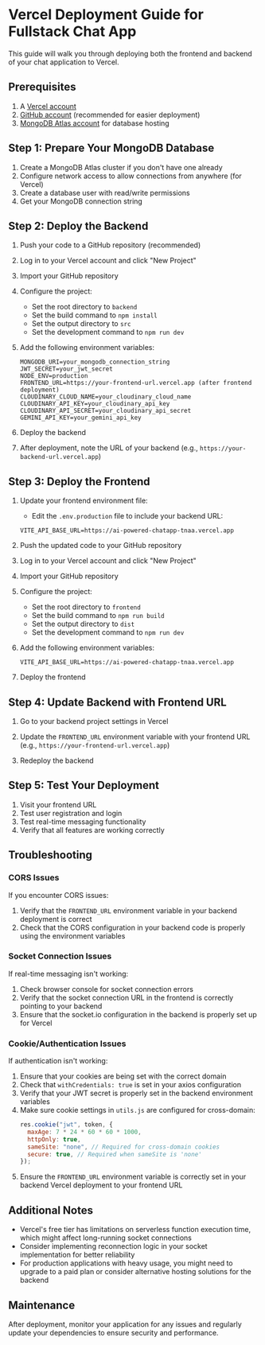 # Vercel Deployment Guide for Fullstack Chat App

This guide will walk you through deploying both the frontend and backend of your chat application to Vercel.

## Prerequisites

1. A [Vercel account](https://vercel.com/signup)
2. [GitHub account](https://github.com/signup) (recommended for easier deployment)
3. [MongoDB Atlas account](https://www.mongodb.com/cloud/atlas/register) for database hosting

## Step 1: Prepare Your MongoDB Database

1. Create a MongoDB Atlas cluster if you don't have one already
2. Configure network access to allow connections from anywhere (for Vercel)
3. Create a database user with read/write permissions
4. Get your MongoDB connection string

## Step 2: Deploy the Backend

1. Push your code to a GitHub repository (recommended)

2. Log in to your Vercel account and click "New Project"

3. Import your GitHub repository

4. Configure the project:
   - Set the root directory to `backend`
   - Set the build command to `npm install`
   - Set the output directory to `src`
   - Set the development command to `npm run dev`

5. Add the following environment variables:
   ```
   MONGODB_URI=your_mongodb_connection_string
   JWT_SECRET=your_jwt_secret
   NODE_ENV=production
   FRONTEND_URL=https://your-frontend-url.vercel.app (after frontend deployment)
   CLOUDINARY_CLOUD_NAME=your_cloudinary_cloud_name
   CLOUDINARY_API_KEY=your_cloudinary_api_key
   CLOUDINARY_API_SECRET=your_cloudinary_api_secret
   GEMINI_API_KEY=your_gemini_api_key
   ```

6. Deploy the backend

7. After deployment, note the URL of your backend (e.g., `https://your-backend-url.vercel.app`)

## Step 3: Deploy the Frontend

1. Update your frontend environment file:
   - Edit the `.env.production` file to include your backend URL:
   ```
   VITE_API_BASE_URL=https://ai-powered-chatapp-tnaa.vercel.app
   ```

2. Push the updated code to your GitHub repository

3. Log in to your Vercel account and click "New Project"

4. Import your GitHub repository

5. Configure the project:
   - Set the root directory to `frontend`
   - Set the build command to `npm run build`
   - Set the output directory to `dist`
   - Set the development command to `npm run dev`

6. Add the following environment variables:
   ```
   VITE_API_BASE_URL=https://ai-powered-chatapp-tnaa.vercel.app
   ```

7. Deploy the frontend

## Step 4: Update Backend with Frontend URL

1. Go to your backend project settings in Vercel

2. Update the `FRONTEND_URL` environment variable with your frontend URL (e.g., `https://your-frontend-url.vercel.app`)

3. Redeploy the backend

## Step 5: Test Your Deployment

1. Visit your frontend URL
2. Test user registration and login
3. Test real-time messaging functionality
4. Verify that all features are working correctly

## Troubleshooting

### CORS Issues

If you encounter CORS issues:

1. Verify that the `FRONTEND_URL` environment variable in your backend deployment is correct
2. Check that the CORS configuration in your backend code is properly using the environment variables

### Socket Connection Issues

If real-time messaging isn't working:

1. Check browser console for socket connection errors
2. Verify that the socket connection URL in the frontend is correctly pointing to your backend
3. Ensure that the socket.io configuration in the backend is properly set up for Vercel

### Cookie/Authentication Issues

If authentication isn't working:

1. Ensure that your cookies are being set with the correct domain
2. Check that `withCredentials: true` is set in your axios configuration
3. Verify that your JWT secret is properly set in the backend environment variables
4. Make sure cookie settings in `utils.js` are configured for cross-domain:
   ```javascript
   res.cookie("jwt", token, {
     maxAge: 7 * 24 * 60 * 60 * 1000,
     httpOnly: true,
     sameSite: "none", // Required for cross-domain cookies
     secure: true, // Required when sameSite is 'none'
   });
   ```
5. Ensure the `FRONTEND_URL` environment variable is correctly set in your backend Vercel deployment to your frontend URL

## Additional Notes

- Vercel's free tier has limitations on serverless function execution time, which might affect long-running socket connections
- Consider implementing reconnection logic in your socket implementation for better reliability
- For production applications with heavy usage, you might need to upgrade to a paid plan or consider alternative hosting solutions for the backend

## Maintenance

After deployment, monitor your application for any issues and regularly update your dependencies to ensure security and performance.